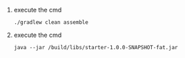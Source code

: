 1. execute the cmd 
    ```shell
   ./gradlew clean assemble
   ```

2. execute the cmd
    ```shell
   java --jar /build/libs/starter-1.0.0-SNAPSHOT-fat.jar
   ```